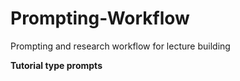 # Prompting-Workflow
Prompting and research workflow for lecture building

**Tutorial type prompts**
